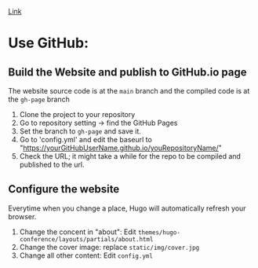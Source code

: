 [Link](https://onspatial.github.io/GeoAnomalies24/)
# Use GitHub:
## Build the Website and publish to GitHub.io page

The website source code is at the `main` branch and the compiled code is at the `gh-page` branch

1. Clone the project to your repository    
2. Go to repository setting -> find the GitHub Pages
3. Set the branch to `gh-page` and save it.
4. Go to 'config.yml' and edit the baseurl to "https://yourGitHubUserName.github.io/youRepositoryName/"
5. Check the URL; it might take a while for the repo to be compiled and published to the url.



## Configure the website

Everytime when you change a place, Hugo will automatically refresh your browser.

1. Change the concent in "about": Edit `themes/hugo-conference/layouts/partials/about.html`
2. Change the cover image: replace `static/img/cover.jpg`
3. Change all other content: Edit `config.yml`

